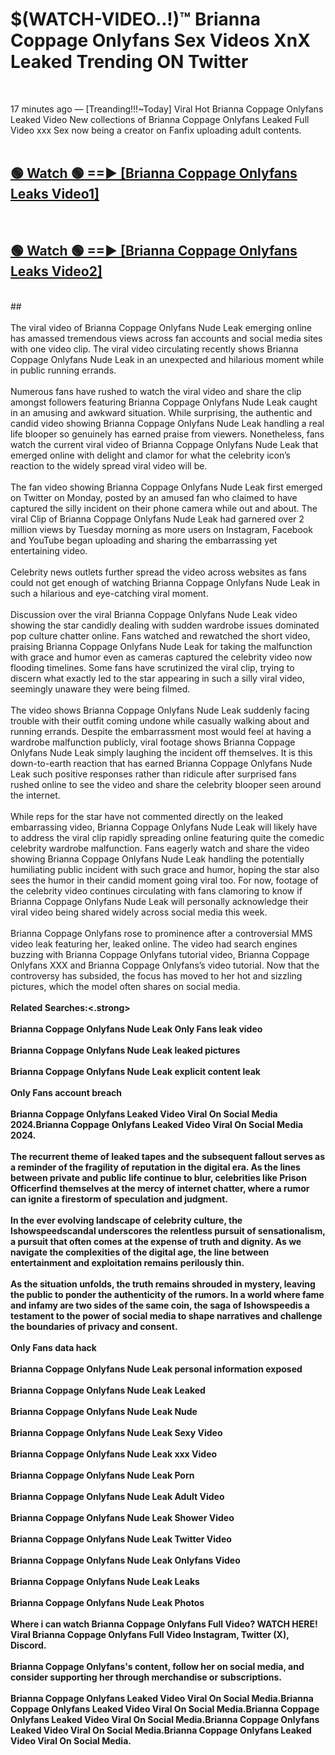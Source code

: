 # $(WATCH-VIDEO..!)™ Brianna Coppage Onlyfans Sex Videos XnX Leaked Trending ON Twitter<br>
<br>

17 minutes ago — [Treanding!!!~Today] Viral Hot Brianna Coppage Onlyfans Leaked Video New collections of Brianna Coppage Onlyfans Leaked Full Video xxx Sex now being a creator on Fanfix uploading adult contents.
<br>
 <br>

##  <a href="https://best2vid.blogspot.com?title=Brianna_Coppage_Onlyfans">🟢 Watch 🟢 ==► [Brianna Coppage Onlyfans Leaks Video1]</a><br>
  <br>

##  <a href="https://best2vid.blogspot.com?title=Brianna_Coppage_Onlyfans">🟢 Watch 🟢 ==► [Brianna Coppage Onlyfans Leaks Video2]</a><br>
  <br>
  ##
  <br>
  <br>
The viral video of Brianna Coppage Onlyfans Nude Leak emerging online has amassed tremendous views across fan accounts and social media sites with one video clip. The viral video circulating recently shows Brianna Coppage Onlyfans Nude Leak in an unexpected and hilarious moment while in public running errands.
<br><br>
Numerous fans have rushed to watch the viral video and share the clip amongst followers featuring Brianna Coppage Onlyfans Nude Leak caught in an amusing and awkward situation. While surprising, the authentic and candid video showing Brianna Coppage Onlyfans Nude Leak handling a real life blooper so genuinely has earned praise from viewers. Nonetheless, fans watch the current viral video of Brianna Coppage Onlyfans Nude Leak that emerged online with delight and clamor for what the celebrity icon’s reaction to the widely spread viral video will be.
<br><br>
The fan video showing Brianna Coppage Onlyfans Nude Leak first emerged on Twitter on Monday, posted by an amused fan who claimed to have captured the silly incident on their phone camera while out and about. The viral Clip of Brianna Coppage Onlyfans Nude Leak had garnered over 2 million views by Tuesday morning as more users on Instagram, Facebook and YouTube began uploading and sharing the embarrassing yet entertaining video.
<br><br>
Celebrity news outlets further spread the video across websites as fans could not get enough of watching Brianna Coppage Onlyfans Nude Leak in such a hilarious and eye-catching viral moment.
<br><br>
Discussion over the viral Brianna Coppage Onlyfans Nude Leak video showing the star candidly dealing with sudden wardrobe issues dominated pop culture chatter online. Fans watched and rewatched the short video, praising Brianna Coppage Onlyfans Nude Leak for taking the malfunction with grace and humor even as cameras captured the celebrity video now flooding timelines. Some fans have scrutinized the viral clip, trying to discern what exactly led to the star appearing in such a silly viral video, seemingly unaware they were being filmed.
<br><br>
The video shows Brianna Coppage Onlyfans Nude Leak suddenly facing trouble with their outfit coming undone while casually walking about and running errands. Despite the embarrassment most would feel at having a wardrobe malfunction publicly, viral footage shows Brianna Coppage Onlyfans Nude Leak simply laughing the incident off themselves. It is this down-to-earth reaction that has earned Brianna Coppage Onlyfans Nude Leak such positive responses rather than ridicule after surprised fans rushed online to see the video and share the celebrity blooper seen around the internet.
<br><br>
While reps for the star have not commented directly on the leaked embarrassing video, Brianna Coppage Onlyfans Nude Leak will likely have to address the viral clip rapidly spreading online featuring quite the comedic celebrity wardrobe malfunction. Fans eagerly watch and share the video showing Brianna Coppage Onlyfans Nude Leak handling the potentially humiliating public incident with such grace and humor, hoping the star also sees the humor in their candid moment going viral too. For now, footage of the celebrity video continues circulating with fans clamoring to know if Brianna Coppage Onlyfans Nude Leak will personally acknowledge their viral video being shared widely across social media this week.
<br><br>
Brianna Coppage Onlyfans rose to prominence after a controversial MMS video leak featuring her, leaked online. The video had search engines buzzing with Brianna Coppage Onlyfans tutorial video, Brianna Coppage Onlyfans XXX and Brianna Coppage Onlyfans’s video tutorial. Now that the controversy has subsided, the focus has moved to her hot and sizzling pictures, which the model often shares on social media.
<br><br>
<strong>Related Searches:<.strong>
<br><br>
Brianna Coppage Onlyfans Nude Leak Only Fans leak video
<br><br>
Brianna Coppage Onlyfans Nude Leak leaked pictures
<br><br>
Brianna Coppage Onlyfans Nude Leak explicit content leak
<br><br>
Only Fans account breach
<br><br>
Brianna Coppage Onlyfans Leaked Video Viral On Social Media 2024.Brianna Coppage Onlyfans Leaked Video Viral On Social Media 2024.
<br><br>
The recurrent theme of leaked tapes and the subsequent fallout serves as a reminder of the fragility of reputation in the digital era. As the lines between private and public life continue to blur, celebrities like Prison Officerfind themselves at the mercy of internet chatter, where a rumor can ignite a firestorm of speculation and judgment.
<br><br>
In the ever evolving landscape of celebrity culture, the Ishowspeedscandal underscores the relentless pursuit of sensationalism, a pursuit that often comes at the expense of truth and dignity. As we navigate the complexities of the digital age, the line between entertainment and exploitation remains perilously thin.
<br><br>
As the situation unfolds, the truth remains shrouded in mystery, leaving the public to ponder the authenticity of the rumors. In a world where fame and infamy are two sides of the same coin, the saga of Ishowspeedis a testament to the power of social media to shape narratives and challenge the boundaries of privacy and consent.
<br><br>
Only Fans data hack
<br><br>
Brianna Coppage Onlyfans Nude Leak personal information exposed
<br><br>
Brianna Coppage Onlyfans Nude Leak Leaked
<br><br>
Brianna Coppage Onlyfans Nude Leak Nude
<br><br>
Brianna Coppage Onlyfans Nude Leak Sexy Video
<br><br>
Brianna Coppage Onlyfans Nude Leak xxx Video
<br><br>
Brianna Coppage Onlyfans Nude Leak Porn
<br><br>
Brianna Coppage Onlyfans Nude Leak Adult Video
<br><br>
Brianna Coppage Onlyfans Nude Leak Shower Video
<br><br>
Brianna Coppage Onlyfans Nude Leak Twitter Video
<br><br>
Brianna Coppage Onlyfans Nude Leak Onlyfans Video
<br><br>
Brianna Coppage Onlyfans Nude Leak Leaks
<br><br>
Brianna Coppage Onlyfans Nude Leak Photos
<br><br>
Where i can watch Brianna Coppage Onlyfans Full Video? WATCH HERE! Viral Brianna Coppage Onlyfans Full Video Instagram, Twitter (X), Discord.
<br><br>
Brianna Coppage Onlyfans's content, follow her on social media, and consider supporting her through merchandise or subscriptions.
<br><br>
Brianna Coppage Onlyfans Leaked Video Viral On Social Media.Brianna Coppage Onlyfans Leaked Video Viral On Social Media.Brianna Coppage Onlyfans Leaked Video Viral On Social Media.Brianna Coppage Onlyfans Leaked Video Viral On Social Media.Brianna Coppage Onlyfans Leaked Video Viral On Social Media.